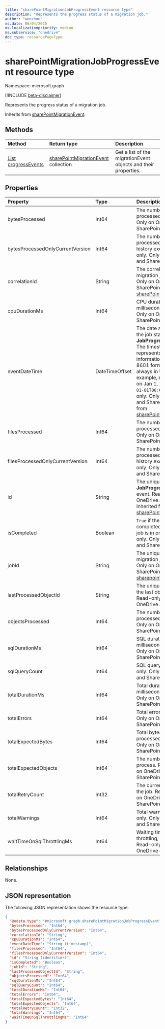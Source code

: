 ```yaml
---
title: "sharePointMigrationJobProgressEvent resource type"
description: "Represents the progress status of a migration job."
author: "wenzhou"
ms.date: 06/04/2025
ms.localizationpriority: medium
ms.subservice: "onedrive"
doc_type: resourcePageType
---
```


# sharePointMigrationJobProgressEvent resource type

Namespace: microsoft.graph

[!INCLUDE [beta-disclaimer](../../includes/beta-disclaimer.md)]

Represents the progress status of a migration job.

Inherits from [sharePointMigrationEvent](../resources/sharepointmigrationevent.md).

## Methods
|Method|Return type|Description|
|:---|:---|:---|
|[List progressEvents](../api/filestoragecontainer-migrationjob-list-progressevents.md)|[sharePointMigrationEvent](../resources/sharepointmigrationevent.md) collection|Get a list of the migrationEvent objects and their properties.|

## Properties
|Property|Type|Description|
|:---|:---|:---|
|bytesProcessed|Int64|The number of bytes processed. Read-only. Only on OneDrive and SharePoint.|
|bytesProcessedOnlyCurrentVersion|Int64|The number of bytes processed with version history excluded. Read-only. Only on OneDrive and SharePoint.|
|correlationId|String|The correlation ID of a migration job. Read-only. Only on OneDrive and SharePoint. Inherited from [sharePointMigrationEvent](../resources/sharepointmigrationevent.md).|
|cpuDurationMs|Int64|CPU duration in milliseconds. Read-only. Only on OneDrive and SharePoint.|
|eventDateTime|DateTimeOffset|The date and time when the job status changes to **JobProgress** or **JobEnd**. The timestamp type represents date and time information using ISO 8601 format and is always in UTC. For example, midnight UTC on Jan 1, 2014 is `2014-01-01T00:00:00Z`. Read-only. Only on OneDrive and SharePoint. Inherited from [sharePointMigrationEvent](../resources/sharepointmigrationevent.md).|
|filesProcessed|Int64|The number of files processed. Read-only. Only on OneDrive and SharePoint.|
|filesProcessedOnlyCurrentVersion|Int64|The number of files processed with version history excluded. Read-only. Only on OneDrive and SharePoint.|
|id|String|The unique identifier of a **JobProgress** or **JobEnd** event. Read-only. Only on OneDrive and SharePoint. Inherited from [sharePointMigrationEvent](../resources/sharepointmigrationevent.md).|
|isCompleted|Boolean|`True` if the job is completed. `False` if the job is in progress. Read-only. Only on OneDrive and SharePoint.|
|jobId|String|The unique identifier of a migration job. Read-only. Only on OneDrive and SharePoint. Inherited from [sharepointMigrationEvent](../resources/sharepointmigrationevent.md).|
|lastProcessedObjectId|String|The unique identifier of the last object processed. Read-only. Only on OneDrive and SharePoint.|
|objectsProcessed|Int64|The number of objects processed. Read-only. Only on OneDrive and SharePoint.|
|sqlDurationMs|Int64|SQL duration in milliseconds. Read-only. Only on OneDrive and SharePoint.|
|sqlQueryCount|Int64|SQL query count. Read-only. Only on OneDrive and SharePoint.|
|totalDurationMs|Int64|Total duration time in milliseconds. Read-only. Only on OneDrive and SharePoint.|
|totalErrors|Int64|Total errors. Read-only. Only on OneDrive and SharePoint.|
|totalExpectedBytes|Int64|Total bytes to be processed. Read-only. Only on OneDrive and SharePoint.|
|totalExpectedObjects|Int64|The number of objects to process. Read-only. Only on OneDrive and SharePoint.|
|totalRetryCount|Int32|The current retry count of the job. Read-only. Only on OneDrive and SharePoint.|
|totalWarnings|Int64|Total warnings. Read-only. Only on OneDrive and SharePoint.|
|waitTimeOnSqlThrottlingMs|Int64|Waiting time due to SQL throttling, in milliseconds. Read-only. Only on OneDrive and SharePoint.|

## Relationships
None.

## JSON representation
The following JSON representation shows the resource type.
<!-- {
  "blockType": "resource",
  "keyProperty": "id",
  "@odata.type": "microsoft.graph.sharePointMigrationJobProgressEvent",
  "baseType": "microsoft.graph.sharePointMigrationEvent",
  "openType": false
}
-->
``` json
{
  "@odata.type": "#microsoft.graph.sharePointMigrationJobProgressEvent",
  "bytesProcessed": "Int64",
  "bytesProcessedOnlyCurrentVersion": "Int64",
  "correlationId": "String",
  "cpuDurationMs": "Int64",
  "eventDateTime": "String (timestamp)",
  "filesProcessed": "Int64",
  "filesProcessedOnlyCurrentVersion": "Int64",
  "id": "String (identifier)",
  "isCompleted": "Boolean",
  "jobId": "String",
  "lastProcessedObjectId": "String",
  "objectsProcessed": "Int64",
  "sqlDurationMs": "Int64",
  "sqlQueryCount": "Int64",
  "totalDurationMs": "Int64",
  "totalErrors": "Int64",
  "totalExpectedBytes": "Int64",
  "totalExpectedObjects": "Int64",
  "totalRetryCount": "Int32",
  "totalWarnings": "Int64",
  "waitTimeOnSqlThrottlingMs": "Int64"
}
```
